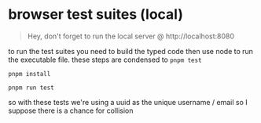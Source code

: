# browser test suites (local)

> Hey, don't forget to run the local server @ http://localhost:8080

to run the test suites you need to build the typed code then use node to run the executable file. these steps are condensed to `pnpm test`

```shell
pnpm install

pnpm run test
```

so with these tests we're using a uuid as the unique username / email so I suppose there is a chance for collision
